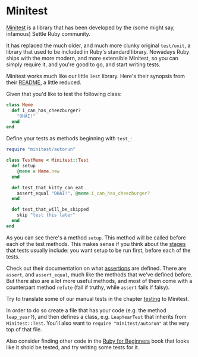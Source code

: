 # Minitest

[Minitest](https://github.com/seattlerb/minitest) is a library that has been
developed by the (some might say, infamous) Settle Ruby community.

It has replaced the much older, and much more clunky original `test/unit`, a
library that used to be included in Ruby's standard library. Nowadays Ruby
ships with the more modern, and more extensible Minitest, so you can simply
require it, and you're good to go, and start writing tests.

Minitest works much like our little `Test` library. Here's their synopsis
from their [README](https://github.com/seattlerb/minitest#synopsis), a little
reduced.

Given that you'd like to test the following class:

```ruby
class Meme
  def i_can_has_cheezburger?
    "OHAI!"
  end
end
```

Define your tests as methods beginning with `test_`:

```ruby
require "minitest/autorun"

class TestMeme < Minitest::Test
  def setup
    @meme = Meme.new
  end

  def test_that_kitty_can_eat
    assert_equal "OHAI!", @meme.i_can_has_cheezburger?
  end

  def test_that_will_be_skipped
    skip "test this later"
  end
end
```

As you can see there's a method `setup`. This method will be called before each
of the test methods. This makes sense if you think about the [stages](/testing/stages.html)
that tests usually include: you want setup to be run first, before each of the
tests.

Check out their documentation on what [assertions](http://docs.seattlerb.org/minitest/Minitest/Assertions.html)
are defined. There are `assert`, and `assert_equal`, much like the methods
that we've defined before. But there also are a lot more useful methods, and
most of them come with a counterpart method `refute` (fail if truthy, while
`assert` fails if falsy).

Try to translate some of our manual tests in the chapter [testing](/testing.html)
to Minitest.

In order to do so create a file that has your code (e.g. the method `leap_year?`),
and then defines a class, e.g. `LeapYearTest` that inherits from `Minitest::Test`.
You'll also want to `require "minitest/autorun"` at the very top of that file.

Also consider finding other code in the [Ruby for Beginners](http://ruby-for-beginners.rubymonstas.org/)
book that looks like it shold be tested, and try writing some tests for it.

